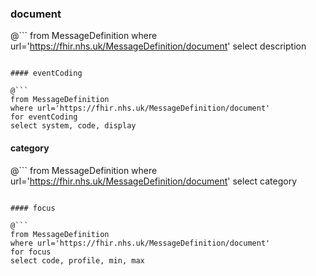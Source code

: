### document

@```
from MessageDefinition
where url='https://fhir.nhs.uk/MessageDefinition/document'
select description
```

#### eventCoding

@```
from MessageDefinition
where url='https://fhir.nhs.uk/MessageDefinition/document'
for eventCoding
select system, code, display
```

#### category

@```
from MessageDefinition
where url='https://fhir.nhs.uk/MessageDefinition/document'
select category
```

#### focus

@```
from MessageDefinition
where url='https://fhir.nhs.uk/MessageDefinition/document'
for focus
select code, profile, min, max
```